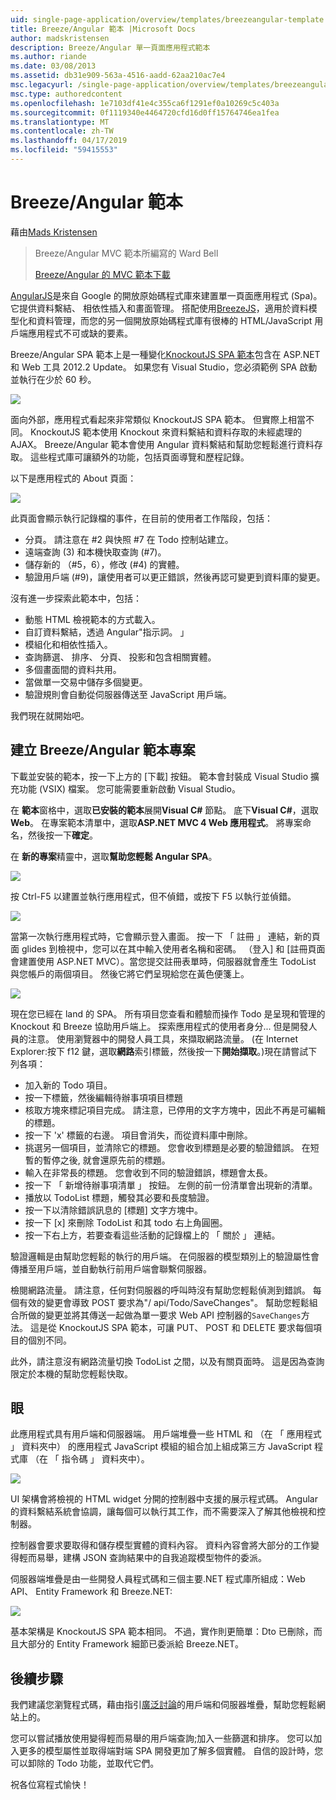 ```yaml
---
uid: single-page-application/overview/templates/breezeangular-template
title: Breeze/Angular 範本 |Microsoft Docs
author: madskristensen
description: Breeze/Angular 單一頁面應用程式範本
ms.author: riande
ms.date: 03/08/2013
ms.assetid: db31e909-563a-4516-aadd-62aa210ac7e4
msc.legacyurl: /single-page-application/overview/templates/breezeangular-template
msc.type: authoredcontent
ms.openlocfilehash: 1e7103df41e4c355ca6f1291ef0a10269c5c403a
ms.sourcegitcommit: 0f1119340e4464720cfd16d0ff15764746ea1fea
ms.translationtype: MT
ms.contentlocale: zh-TW
ms.lasthandoff: 04/17/2019
ms.locfileid: "59415553"
---
```

# <a name="breezeangular-template"></a>Breeze/Angular 範本

藉由[Mads Kristensen](https://github.com/madskristensen)

> Breeze/Angular MVC 範本所編寫的 Ward Bell
> 
> [Breeze/Angular 的 MVC 範本下載](https://go.microsoft.com/fwlink/?LinkId=286437)


[AngularJS](http://angularjs.org)是來自 Google 的開放原始碼程式庫來建置單一頁面應用程式 (Spa)。 它提供資料繫結、 相依性插入和畫面管理。 搭配使用[BreezeJS](http://www.breezejs.com/?utm_source=ms-spa)，適用於資料模型化和資料管理，而您的另一個開放原始碼程式庫有很棒的 HTML/JavaScript 用戶端應用程式不可或缺的要素。

Breeze/Angular SPA 範本上是一種變化[KnockoutJS SPA 範本](../introduction/knockoutjs-template.md)包含在 ASP.NET 和 Web 工具 2012.2 Update。 如果您有 Visual Studio，您必須範例 SPA 啟動並執行在少於 60 秒。

![](http://www.breezejs.com/sites/all/images/spa-template/NgRunningTodoPage.png)

面向外部，應用程式看起來非常類似 KnockoutJS SPA 範本。 但實際上相當不同。 KnockoutJS 範本使用 Knockout 來資料繫結和資料存取的未經處理的 AJAX。 Breeze/Angular 範本會使用 Angular 資料繫結和幫助您輕鬆進行資料存取。 這些程式庫可讓額外的功能，包括頁面導覽和歷程記錄。

以下是應用程式的 About 頁面：

![](http://www.breezejs.com/sites/all/images/spa-template/NgRunningAboutPage.png)

此頁面會顯示執行記錄檔的事件，在目前的使用者工作階段，包括：

- 分頁。 請注意在 #2 與快照 #7 在 Todo 控制站建立。
- 遠端查詢 (3) 和本機快取查詢 (#7)。
- 儲存新的 （#5，6），修改 (#4) 的實體。
- 驗證用戶端 (#9)，讓使用者可以更正錯誤，然後再認可變更到資料庫的變更。

沒有進一步探索此範本中，包括：

- 動態 HTML 檢視範本的方式載入。
- 自訂資料繫結，透過 Angular"指示詞。 」
- 模組化和相依性插入。
- 查詢篩選、 排序、 分頁、 投影和包含相關實體。
- 多個畫面間的資料共用。
- 當做單一交易中儲存多個變更。
- 驗證規則會自動從伺服器傳送至 JavaScript 用戶端。

我們現在就開始吧。

## <a name="create-a-breezeangular-template-project"></a>建立 Breeze/Angular 範本專案

下載並安裝的範本，按一下上方的 [下載] 按鈕。 範本會封裝成 Visual Studio 擴充功能 (VSIX) 檔案。 您可能需要重新啟動 Visual Studio。

在 **範本**窗格中，選取**已安裝的範本**展開**Visual C#** 節點。 底下**Visual C#**，選取**Web**。 在專案範本清單中，選取**ASP.NET MVC 4 Web 應用程式**。 將專案命名，然後按一下**確定**。

在 **新的專案**精靈中，選取**幫助您輕鬆 Angular SPA**。

![](http://www.breezejs.com/sites/all/images/spa-template/SelectBreezeNgSpaTemplate.png)

按 Ctrl-F5 以建置並執行應用程式，但不偵錯，或按下 F5 以執行並偵錯。

![](http://www.breezejs.com/sites/all/images/spa-template/ZephyrLogin.png)

當第一次執行應用程式時，它會顯示登入畫面。 按一下 「 註冊 」 連結，新的頁面 glides 到檢視中，您可以在其中輸入使用者名稱和密碼。 （登入] 和 [註冊頁面會建置使用 ASP.NET MVC）。當您提交註冊表單時，伺服器就會產生 TodoList 與您帳戶的兩個項目。 然後它將它們呈現給您在黃色便箋上。

![](http://www.breezejs.com/sites/all/images/spa-template/TodoList.png)

現在您已經在 land 的 SPA。 所有項目您查看和體驗而操作 Todo 是呈現和管理的 Knockout 和 Breeze 協助用戶端上。 探索應用程式的使用者身分... 但是開發人員的注意。 使用瀏覽器中的開發人員工具，來擷取網路流量。 (在 Internet Explorer:按下 f12 鍵，選取**網路**索引標籤，然後按一下**開始擷取**。)現在請嘗試下列各項：

- 加入新的 Todo 項目。
- 按一下標籤，然後編輯待辦事項項目標題
- 核取方塊來標記項目完成。 請注意，已停用的文字方塊中，因此不再是可編輯的標題。
- 按一下 'x' 標籤的右邊。 項目會消失，而從資料庫中刪除。
- 挑選另一個項目，並清除它的標題。 您會收到標題是必要的驗證錯誤。 在短暫的暫停之後, 就會還原先前的標題。
- 輸入在非常長的標題。 您會收到不同的驗證錯誤，標題會太長。
- 按一下 「 新增待辦事項清單 」 按鈕。 左側的前一份清單會出現新的清單。
- 播放以 TodoList 標題，觸發其必要和長度驗證。
- 按一下以清除錯誤訊息的 [標題] 文字方塊中。
- 按一下 [x] 來刪除 TodoList 和其 todo 右上角圓圈。
- 按一下右上方，若要查看這些活動的記錄檔上的 「 關於 」 連結。

驗證邏輯是由幫助您輕鬆的執行的用戶端。 在伺服器的模型類別上的驗證屬性會傳播至用戶端，並自動執行前用戶端會聯繫伺服器。

檢閱網路流量。 請注意，任何對伺服器的呼叫時沒有幫助您輕鬆偵測到錯誤。 每個有效的變更會導致 POST 要求為"/ api/Todo/SaveChanges"。 幫助您輕鬆組合所做的變更並將其傳送一起做為單一要求 Web API 控制器的`SaveChanges`方法。 這是從 KnockoutJS SPA 範本，可讓 PUT、 POST 和 DELETE 要求每個項目的個別不同。

此外，請注意沒有網路流量切換 TodoList 之間，以及有關頁面時。 這是因為查詢限定於本機的幫助您輕鬆快取。

## <a name="peek-inside"></a>眼

此應用程式具有用戶端和伺服器端。 用戶端堆疊一些 HTML 和 （在 「 應用程式 」 資料夾中） 的應用程式 JavaScript 模組的組合加上組成第三方 JavaScript 程式庫 （在 「 指令碼 」 資料夾中）。

![](http://www.breezejs.com/sites/all/images/spa-template/NgClientArchitecture2.png)

UI 架構會將檢視的 HTML widget 分開的控制器中支援的展示程式碼。 Angular 的資料繫結系統會協調，讓每個可以執行其工作，而不需要深入了解其他檢視和控制器。

控制器會要求要取得和儲存模型實體的資料內容。 資料內容會將大部分的工作變得輕而易舉，建構 JSON 查詢結果中的自我追蹤模型物件的委派。

伺服器端堆疊是由一些開發人員程式碼和三個主要.NET 程式庫所組成：Web API、 Entity Framework 和 Breeze.NET:

![](http://www.breezejs.com/sites/all/images/spa-template/ServerArchitecture.png)

基本架構是 KnockoutJS SPA 範本相同。 不過，實作則更簡單：Dto 已刪除，而且大部分的 Entity Framework 細節已委派給 Breeze.NET。

## <a name="next-steps"></a>後續步驟

我們建議您瀏覽程式碼，藉由指引[廣泛討論](http://www.breezejs.com/ng-spa-template?utm_source=ms-spa)的用戶端和伺服器堆疊，幫助您輕鬆網站上的。

您可以嘗試播放使用變得輕而易舉的用戶端查詢;加入一些篩選和排序。 您可以加入更多的模型屬性並取得端對端 SPA 開發更加了解多個實體。 自信的設計時，您可以卸除的 Todo 功能，並取代它們。

祝各位寫程式愉快！
